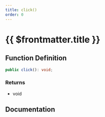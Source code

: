 ```yaml
---
title: click()
order: 0
---
```


# {{ $frontmatter.title }}

## Function Definition

```ts
public click(): void;
```

### Returns

* void

## Documentation

<!--@include: ./parts/click.md-->
